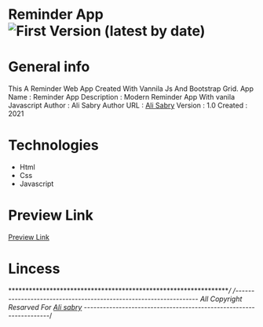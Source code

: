 # Reminder App ![First Version (latest by date)](https://img.shields.io/docker/v/ali-sabry/Reminder-App)

# General info
This A Reminder Web App Created With Vannila Js And Bootstrap Grid.
App Name    : Reminder App
Description : Modern Reminder App With vanila Javascript
Author      : Ali Sabry
Author URL  : [Ali Sabry](https://www.linkedin.com/in/ali-sabry/)
Version     : 1.0
Created     : 2021

# Technologies 
* Html
* Css
* Javascript


# Preview Link
[Preview Link](https://ali-sabry.github.io/Reminder-App/)

# Lincess
******************************************************************/
/*------------------------------------------------------------------
All Copyright Resarved For [Ali sabry](https://www.linkedin.com/in/ali-sabry/)
-------------------------------------------------------------------*/
